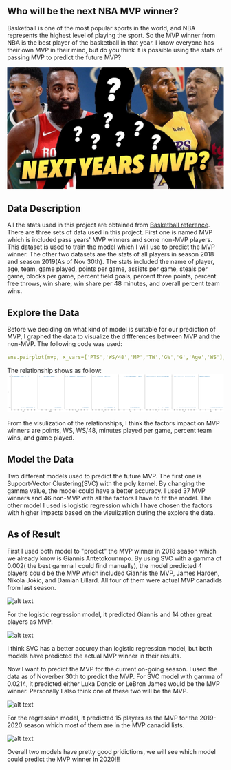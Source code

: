 ## Who will be the next NBA MVP winner?

Basketball is one of the most popular sports in the world, and NBA represents the highest level of playing the sport. So the MVP winner from NBA is the best player of the basketball in that year. I know everyone has their own MVP in their mind, but do you think it is possible using the stats of passing MVP to predict the future MVP?

![alt text](https://github.com/baitongc/Chen-Project/blob/master/photo/nextmvp.jpg?raw=true "nextmvp?")


## Data Description 

All the stats used in this project are obtained from [Basketball reference](https://www.basketball-reference.com/leagues/NBA_2019_per_game.html). There are three sets of data used in this project. First one is named MVP which is included pass years' MVP winners and some non-MVP players. This dataset is used to train the model which I will use to predict the MVP winner. The other two datasets are the stats of all players in season 2018 and season 2019(As of Nov 30th). The stats included the name of player, age, team, game played, points per game, assists per game, steals per game, blocks per game, percent field goals, percent three points, percent free throws, win share, win share per 48 minutes, and overall percent team wins.


## Explore the Data

Before we deciding on what kind of model is suitable for our prediction of MVP, I graphed the data to visualize the diffferences between MVP and the non-MVP. The following code was used:

```yml
sns.pairplot(mvp, x_vars=['PTS','WS/48','MP','TW','G%','G','Age','WS'], y_vars='Title', height=7, aspect=0.7)
```

The relationship shows as follow: 
![alt text](https://github.com/baitongc/Chen-Project/blob/master/photo/data.png?raw=true "relationships")

From the visulization of the relationships, I think the factors impact on MVP winners are points, WS, WS/48, minutes played per game, percent team wins, and game played. 


## Model the Data

Two different models used to predict the future MVP. The first one is Support-Vector Clustering(SVC) with the poly kernel. By changing the gamma value, the model could have a better accuracy. I used 37 MVP winners and 46 non-MVP with all the factors I have to fit the model. The other model I used is logistic regression which I have chosen the factors with higher impacts based on the visulization during the explore the data. 


## As of Result

First I used both model to "predict" the MVP winner in 2018 season which we already know is Giannis Antetokounmpo. By using SVC with a gamma of 0.002( the best gamma I could find manually), the model predicted 4 players could be the MVP which included Giannis the MVP, James Harden, Nikola Jokic, and Damian Lillard. All four of them were actual MVP canadids from last season.

![alt text](https://raw.githubusercontent.com/baitongc/Chen-Project/blob/master/photo/svc2018.png "prediction with SVC")

For the logistic regression model, it predicted Giannis and 14 other great players as MVP.

![alt text](https://raw.githubusercontent.com/baitongc/Chen-Project/blob/master/photo/log2018.png "prediction with LOG")

I think SVC has a better accurcy than logistic regression model, but both models have predicted the actual MVP winner in their results.

Now I want to predict the MVP for the current on-going season. I used the data as of Noverber 30th to predict the MVP. 
For SVC model with gamma of 0.0214, it predicted either Luka Doncic or LeBron James would be the MVP winner. Personally I also think one of these two will be the MVP.

![alt text](https://raw.githubusercontent.com/baitongc/Chen-Project/blob/master/svc2019.png "prediction with SVC for 19-20")

For the regression model, it predicted 15 players as the MVP for the 2019-2020 season which most of them are in the MVP canadid lists.

![alt text](https://raw.githubusercontent.com/baitongc/Chen-Project/blob/master/photo/log2019.png "prediction with log for 19-20")

Overall two models have pretty good pridictions, we will see which model could predict the MVP winner in 2020!!!








